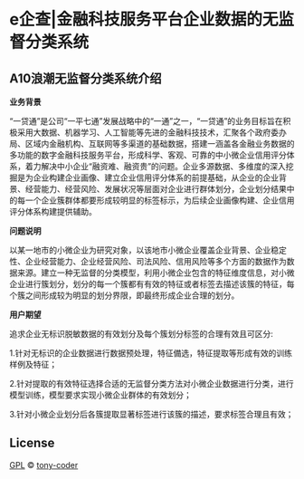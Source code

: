 # e企查|金融科技服务平台企业数据的无监督分类系统

## A10浪潮无监督分类系统介绍

**业务背景**

“一贷通”是公司“一平七通”发展战略中的“一通”之一，“一贷通”的业务目标旨在积极采用大数据、机器学习、人工智能等先进的金融科技技术，汇聚各个政府委办局、区域内金融机构、互联网等多渠道的基础数据，搭建一涵盖各金融业务数据的多功能的数字金融科技服务平台，形成科学、客观、可靠的中小微企业信用评分体系，着力解决中小企业“融资难、融资贵”的问题。企业多源数据、多维度的深入挖掘是为企业构建企业画像、建立企业信用评分体系的前提基础，从企业的企业背景、经营能力、经营风险、发展状况等层面对企业进行群体划分，企业划分结果中的每一个企业簇群体都要形成较明显的标签标示，为后续企业画像构建、企业信用评分体系构建提供辅助。

**问题说明**

以某一地市的小微企业为研究对象，以该地市小微企业覆盖企业背景、企业稳定性、企业经营能力、企业经营风险、司法风险、信用风险等多个方面的数据作为数据来源。建立一种无监督的分类模型，利用小微企业包含的特征维度信息，对小微企业进行簇划分，划分的每一个簇都有有效的特征或者标签去描述该簇的特征，每个簇之间形成较为明显的划分界限，即最终形成企业合理的划分。

**用户期望**

追求企业无标识脱敏数据的有效划分及每个簇划分标签的合理有效且可区分:

1.针对无标识的企业数据进行数据预处理，特征備选，特征提取等形成有效的训练样例及特征；

2.针对提取的有效特征选择合适的无监督分类方法对小微企业数据进行分类，进行模型训练，模型要求实现小微企业群体的有效划分；

3.针对小微企业划分后各簇提取显著标签进行该簇的描述，要求标签合理且有效；

## License
[GPL](https://github.com/tony-coder/2020-FC-Unsupervised-Classification-System-for-FintechEnterprises/blob/master/LICENSE) &copy; [tony-coder](https://github.com/tony-coder)